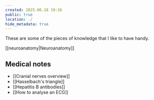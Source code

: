 ```yaml
---
created: 2025.06.18 19:16
public: true
location: ./
hide_metadata: true
---
```

These are some of the pieces of knowledge that I like to have handy.

[[neuroanatomy|Neuroanatomy]]

## Medical notes

- [[Cranial nerves overview]]
- [[Hasselbach's triangle]]
- [[Hepatitis B antibodies]]
- [[How to analyse an ECG]]